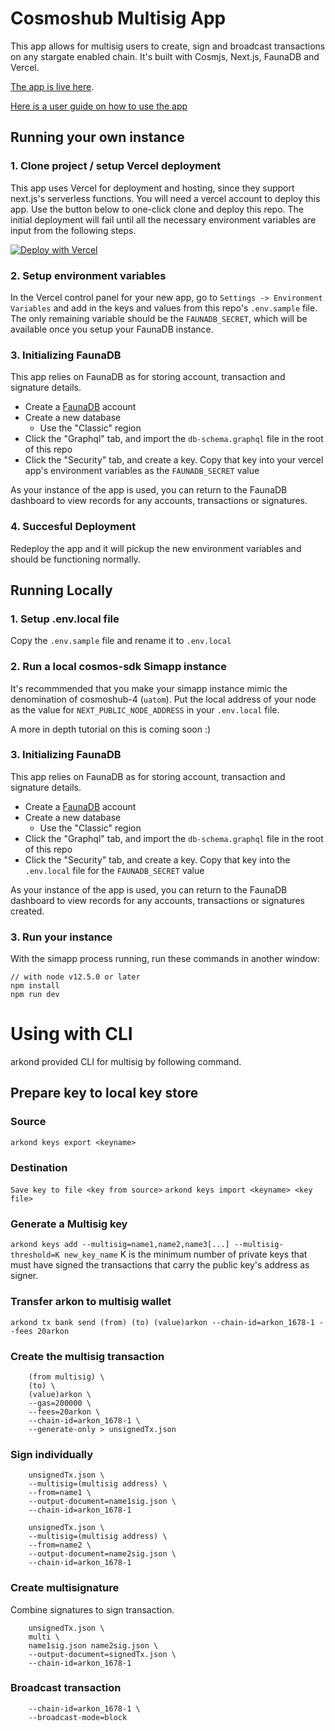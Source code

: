 # Cosmoshub Multisig App

This app allows for multisig users to create, sign and broadcast transactions on any stargate enabled chain. It's built with Cosmjs, Next.js, FaunaDB and Vercel.

[The app is live here](https://cosmos-multisig-ui-kohl.vercel.app/).

[Here is a user guide on how to use the app](https://github.com/samepant/cosmoshub-legacy-multisig/blob/master/docs/App%20User%20Guide.md)

## Running your own instance

### 1. Clone project / setup Vercel deployment

This app uses Vercel for deployment and hosting, since they support next.js's serverless functions. You will need a vercel account to deploy this app. Use the button below to one-click clone and deploy this repo. The initial deployment will fail until all the necessary environment variables are input from the following steps.

[![Deploy with Vercel](https://vercel.com/button)](https://vercel.com/new/clone?repository-url=https%3A%2F%2Fgithub.com%2Fvercel%2Fnext.js%2Ftree%2Fcanary%2Fexamples%2Fhello-world)

### 2. Setup environment variables

In the Vercel control panel for your new app, go to `Settings -> Environment Variables` and add in the keys and values from this repo's `.env.sample` file. The only remaining variable should be the `FAUNADB_SECRET`, which will be available once you setup your FaunaDB instance.

### 3. Initializing FaunaDB

This app relies on FaunaDB as for storing account, transaction and signature details.

- Create a [FaunaDB](https://dashboard.fauna.com/) account
- Create a new database
  - Use the "Classic" region
- Click the "Graphql" tab, and import the `db-schema.graphql` file in the root of this repo
- Click the "Security" tab, and create a key. Copy that key into your vercel app's environment variables as the `FAUNADB_SECRET` value

As your instance of the app is used, you can return to the FaunaDB dashboard to view records for any accounts, transactions or signatures.

### 4. Succesful Deployment

Redeploy the app and it will pickup the new environment variables and should be functioning normally.

## Running Locally

### 1. Setup .env.local file

Copy the `.env.sample` file and rename it to `.env.local`

### 2. Run a local cosmos-sdk Simapp instance

It's recommmended that you make your simapp instance mimic the denomination of cosmoshub-4 (`uatom`). Put the local address of your node as the value for `NEXT_PUBLIC_NODE_ADDRESS` in your `.env.local` file.

A more in depth tutorial on this is coming soon :)

### 3. Initializing FaunaDB

This app relies on FaunaDB as for storing account, transaction and signature details.

- Create a [FaunaDB](https://dashboard.fauna.com/) account
- Create a new database
  - Use the "Classic" region
- Click the "Graphql" tab, and import the `db-schema.graphql` file in the root of this repo
- Click the "Security" tab, and create a key. Copy that key into the `.env.local` file for the `FAUNADB_SECRET` value

As your instance of the app is used, you can return to the FaunaDB dashboard to view records for any accounts, transactions or signatures created.

### 3. Run your instance

With the simapp process running, run these commands in another window:

```
// with node v12.5.0 or later
npm install
npm run dev
```

# Using with CLI
arkond provided CLI for multisig by following command.

## Prepare key to local key store

### Source
```arkond keys export <keyname>```
### Destination
```Save key to file <key from source>```
```arkond keys import <keyname> <key file>```
### Generate a Multisig key
```arkond keys add --multisig=name1,name2,name3[...] --multisig-threshold=K new_key_name```
K is the minimum number of private keys that must have signed the transactions that carry the public key's address as signer.
### Transfer arkon to multisig wallet
```arkond tx bank send (from) (to) (value)arkon --chain-id=arkon_1678-1 --fees 20arkon```
### Create the multisig transaction
```arkond tx bank send \
    (from multisig) \
    (to) \
    (value)arkon \
    --gas=200000 \
    --fees=20arkon \
    --chain-id=arkon_1678-1 \
    --generate-only > unsignedTx.json
```
### Sign individually
```arkond tx sign \
    unsignedTx.json \
    --multisig=(multisig address) \
    --from=name1 \
    --output-document=name1sig.json \
    --chain-id=arkon_1678-1
```
```arkond tx sign \
    unsignedTx.json \
    --multisig=(multisig address) \
    --from=name2 \
    --output-document=name2sig.json \
    --chain-id=arkon_1678-1
```
### Create multisignature
Combine signatures to sign transaction.
```arkond tx multisign \
    unsignedTx.json \
    multi \
    name1sig.json name2sig.json \
    --output-document=signedTx.json \
    --chain-id=arkon_1678-1
```

### Broadcast transaction
```arkond tx broadcast signedTx.json \
    --chain-id=arkon_1678-1 \
    --broadcast-mode=block
```
